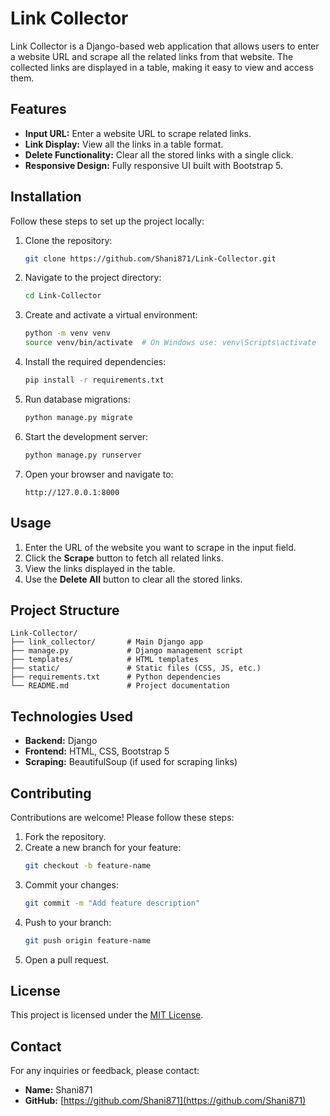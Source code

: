 # Link Collector

Link Collector is a Django-based web application that allows users to enter a website URL and scrape all the related links from that website. The collected links are displayed in a table, making it easy to view and access them.

## Features

- **Input URL:** Enter a website URL to scrape related links.
- **Link Display:** View all the links in a table format.
- **Delete Functionality:** Clear all the stored links with a single click.
- **Responsive Design:** Fully responsive UI built with Bootstrap 5.

## Installation

Follow these steps to set up the project locally:

1. Clone the repository:
   ```bash
   git clone https://github.com/Shani871/Link-Collector.git
   ```

2. Navigate to the project directory:
   ```bash
   cd Link-Collector
   ```

3. Create and activate a virtual environment:
   ```bash
   python -m venv venv
   source venv/bin/activate  # On Windows use: venv\Scripts\activate
   ```

4. Install the required dependencies:
   ```bash
   pip install -r requirements.txt
   ```

5. Run database migrations:
   ```bash
   python manage.py migrate
   ```

6. Start the development server:
   ```bash
   python manage.py runserver
   ```

7. Open your browser and navigate to:
   ```
   http://127.0.0.1:8000
   ```

## Usage

1. Enter the URL of the website you want to scrape in the input field.
2. Click the **Scrape** button to fetch all related links.
3. View the links displayed in the table.
4. Use the **Delete All** button to clear all the stored links.

## Project Structure

```
Link-Collector/
├── link_collector/       # Main Django app
├── manage.py             # Django management script
├── templates/            # HTML templates
├── static/               # Static files (CSS, JS, etc.)
├── requirements.txt      # Python dependencies
└── README.md             # Project documentation
```

## Technologies Used

- **Backend:** Django
- **Frontend:** HTML, CSS, Bootstrap 5
- **Scraping:** BeautifulSoup (if used for scraping links)

## Contributing

Contributions are welcome! Please follow these steps:

1. Fork the repository.
2. Create a new branch for your feature:
   ```bash
   git checkout -b feature-name
   ```
3. Commit your changes:
   ```bash
   git commit -m "Add feature description"
   ```
4. Push to your branch:
   ```bash
   git push origin feature-name
   ```
5. Open a pull request.

## License

This project is licensed under the [MIT License](LICENSE).

## Contact

For any inquiries or feedback, please contact:

- **Name:** Shani871
- **GitHub:** [https://github.com/Shani871](https://github.com/Shani871)

